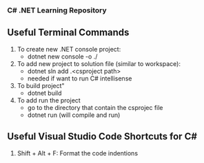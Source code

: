 ### C# .NET Learning Repository
## Useful Terminal Commands
1. To create new .NET console project: 
    - dotnet new console -o ./<projectName>
2. To add new project to solution file (similar to workspace):
    - dotnet sln add .\<csproject path>
    - needed if want to run C# intellisense
3. To build project"
    - dotnet build
4. To add run the project
    - go to the directory that contain the csprojec file
    - dotnet run (will compile and run)

## Useful Visual Studio Code Shortcuts for C#
1. Shift + Alt + F: Format the code indentions